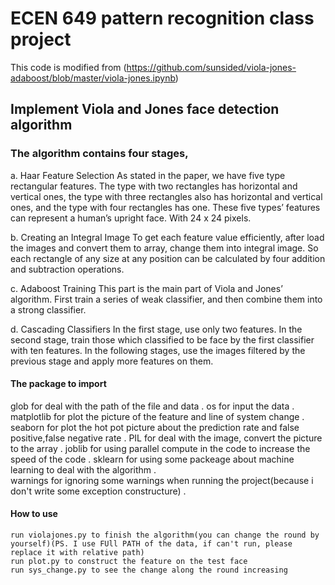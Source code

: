 
# ECEN 649 pattern recognition class project
This code is modified from (https://github.com/sunsided/viola-jones-adaboost/blob/master/viola-jones.ipynb)
## Implement Viola and Jones face detection algorithm

### The algorithm contains four stages,

a.	Haar Feature Selection
As stated in the paper, we have five type rectangular features. The type with two rectangles has horizontal and vertical ones, the type with three rectangles also has horizontal and vertical ones, and the type with four rectangles has one. These five types’ features can represent a human’s upright face. With 24 x 24 pixels.

b.	Creating an Integral Image
To get each feature value efficiently, after load the images and convert them to array, change them into integral image. So each rectangle of any size at any position can be calculated by four addition and subtraction operations. 

c.	Adaboost Training
This part is the main part of Viola and Jones’ algorithm. First train a series of weak classifier, and then combine them into a strong classifier.

d.	Cascading Classifiers
In the first stage, use only two features. In the second stage, train those which classified to be face by the first classifier with ten features. In the following stages, use the images filtered by the previous stage and apply more features on them.

#### The package to import

glob  for deal with the path of the file and data . 
os  for input the data . 
matplotlib  for plot the picture of the feature and line of system change . 
seaborn  for plot the hot pot picture about the prediction rate and false positive,false negative rate . 
PIL  for deal with the image, convert the picture to the array . 
joblib  for using parallel compute in the code to increase the speed of the code . 
sklearn  for using some packeage about machine learning to deal with the algorithm .    
warnings for ignoring some warnings when running the project(because i don't write some exception constructure) . 

#### How to use
    run violajones.py to finish the algorithm(you can change the round by yourself)(PS. I use FUll PATH of the data, if can't run, please replace it with relative path)    
    run plot.py to construct the feature on the test face  
    run sys_change.py to see the change along the round increasing
